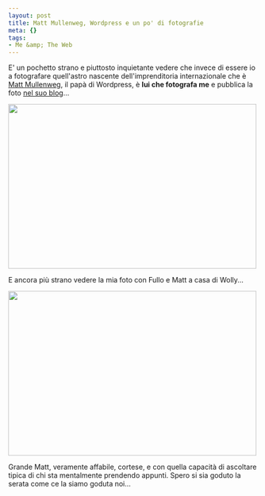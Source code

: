 ```yaml
--- 
layout: post
title: Matt Mullenweg, Wordpress e un po' di fotografie
meta: {}
tags: 
- Me &amp; The Web
---
```

E' un pochetto strano e piuttosto inquietante vedere che invece di essere io a fotografare quell'astro nascente dell'imprenditoria internazionale che è [Matt Mullenweg](http://ma.tt/), il papà di Wordpress, è **lui che fotografa me** e pubblica la foto [nel suo blog](http://ma.tt/2008/05/milan-day-one/mat_7074/)...  
  
<img src="http://www.lastknight.com/download//mat_7074-840x558.jpg" alt="" title="mat_7074-840x558" width="500" height="332" class="aligncenter size-full wp-image-683" />
  
E ancora più strano vedere la mia foto con Fullo e Matt a casa di Wolly...  
  
<img src="http://www.lastknight.com/download//mat_7137-840x558.jpg" alt="" title="mat_7137-840x558" width="500" height="332" class="aligncenter size-full wp-image-684" />
  
Grande Matt, veramente affabile, cortese, e con quella capacità di ascoltare tipica di chi sta mentalmente prendendo appunti. Spero si sia goduto la serata come ce la siamo goduta noi...  
  
 
